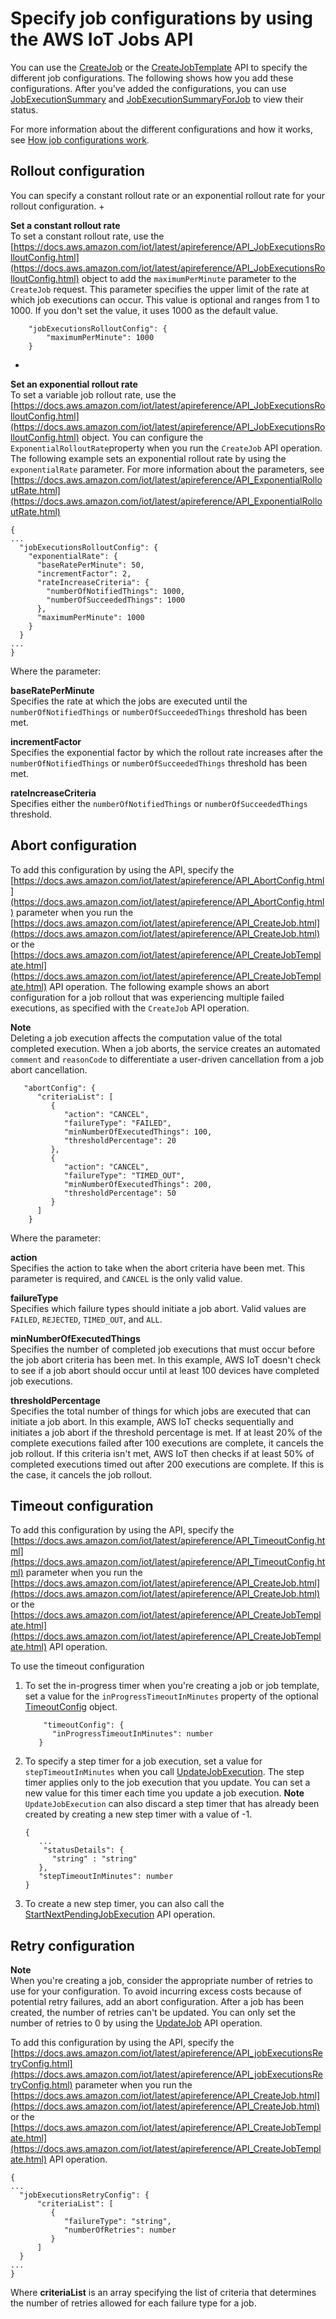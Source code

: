 # Specify job configurations by using the AWS IoT Jobs API<a name="job-configurations-api"></a>

You can use the [CreateJob](https://docs.aws.amazon.com/iot/latest/apireference/API_CreateJob.html) or the [CreateJobTemplate](https://docs.aws.amazon.com/iot/latest/apireference/API_CreateJobTemplate.html) API to specify the different job configurations\. The following shows how you add these configurations\. After you've added the configurations, you can use [JobExecutionSummary](https://docs.aws.amazon.com/iot/latest/apireference/API_JobExecutionSummary.html) and [JobExecutionSummaryForJob](https://docs.aws.amazon.com/iot/latest/apireference/API_JobExecutionSummaryForJob.html) to view their status\.

For more information about the different configurations and how it works, see [How job configurations work](jobs-configurations-details.md)\.

## Rollout configuration<a name="job-rollout-api"></a>

You can specify a constant rollout rate or an exponential rollout rate for your rollout configuration\.
+ 

**Set a constant rollout rate**  
To set a constant rollout rate, use the [https://docs.aws.amazon.com/iot/latest/apireference/API_JobExecutionsRolloutConfig.html](https://docs.aws.amazon.com/iot/latest/apireference/API_JobExecutionsRolloutConfig.html) object to add the `maximumPerMinute` parameter to the `CreateJob` request\. This parameter specifies the upper limit of the rate at which job executions can occur\. This value is optional and ranges from 1 to 1000\. If you don't set the value, it uses 1000 as the default value\.

  ```
      "jobExecutionsRolloutConfig": {
          "maximumPerMinute": 1000
      }
  ```
+ 

**Set an exponential rollout rate**  
To set a variable job rollout rate, use the [https://docs.aws.amazon.com/iot/latest/apireference/API_JobExecutionsRolloutConfig.html](https://docs.aws.amazon.com/iot/latest/apireference/API_JobExecutionsRolloutConfig.html) object\. You can configure the `ExponentialRolloutRate`property when you run the `CreateJob` API operation\. The following example sets an exponential rollout rate by using the `exponentialRate` parameter\. For more information about the parameters, see [https://docs.aws.amazon.com/iot/latest/apireference/API_ExponentialRolloutRate.html](https://docs.aws.amazon.com/iot/latest/apireference/API_ExponentialRolloutRate.html)

  ```
  {
  ...
    "jobExecutionsRolloutConfig": {
      "exponentialRate": {
        "baseRatePerMinute": 50,
        "incrementFactor": 2,
        "rateIncreaseCriteria": {
          "numberOfNotifiedThings": 1000,
          "numberOfSucceededThings": 1000
        },
        "maximumPerMinute": 1000
      }
    }
  ...
  }
  ```

Where the parameter:

**baseRatePerMinute**  
Specifies the rate at which the jobs are executed until the `numberOfNotifiedThings` or `numberOfSucceededThings` threshold has been met\.

**incrementFactor**  
Specifies the exponential factor by which the rollout rate increases after the `numberOfNotifiedThings` or `numberOfSucceededThings` threshold has been met\.

**rateIncreaseCriteria**  
Specifies either the `numberOfNotifiedThings` or `numberOfSucceededThings` threshold\.

## Abort configuration<a name="job-abort-api"></a>

To add this configuration by using the API, specify the [https://docs.aws.amazon.com/iot/latest/apireference/API_AbortConfig.html](https://docs.aws.amazon.com/iot/latest/apireference/API_AbortConfig.html) parameter when you run the [https://docs.aws.amazon.com/iot/latest/apireference/API_CreateJob.html](https://docs.aws.amazon.com/iot/latest/apireference/API_CreateJob.html) or the [https://docs.aws.amazon.com/iot/latest/apireference/API_CreateJobTemplate.html](https://docs.aws.amazon.com/iot/latest/apireference/API_CreateJobTemplate.html) API operation\. The following example shows an abort configuration for a job rollout that was experiencing multiple failed executions, as specified with the `CreateJob` API operation\.

**Note**  
Deleting a job execution affects the computation value of the total completed execution\. When a job aborts, the service creates an automated `comment` and `reasonCode` to differentiate a user\-driven cancellation from a job abort cancellation\.

```
   "abortConfig": { 
      "criteriaList": [ 
         { 
            "action": "CANCEL",
            "failureType": "FAILED",
            "minNumberOfExecutedThings": 100,
            "thresholdPercentage": 20
         },
         { 
            "action": "CANCEL",
            "failureType": "TIMED_OUT",
            "minNumberOfExecutedThings": 200,
            "thresholdPercentage": 50
         }
      ]
    }
```

Where the parameter:

**action**  
Specifies the action to take when the abort criteria have been met\. This parameter is required, and `CANCEL` is the only valid value\.

**failureType**  
Specifies which failure types should initiate a job abort\. Valid values are `FAILED`, `REJECTED`, `TIMED_OUT`, and `ALL`\.

**minNumberOfExecutedThings**  
Specifies the number of completed job executions that must occur before the job abort criteria has been met\. In this example, AWS IoT doesn't check to see if a job abort should occur until at least 100 devices have completed job executions\.

**thresholdPercentage**  
Specifies the total number of things for which jobs are executed that can initiate a job abort\. In this example, AWS IoT checks sequentially and initiates a job abort if the threshold percentage is met\. If at least 20% of the complete executions failed after 100 executions are complete, it cancels the job rollout\. If this criteria isn't met, AWS IoT then checks if at least 50% of completed executions timed out after 200 executions are complete\. If this is the case, it cancels the job rollout\.

## Timeout configuration<a name="job-timeout-api"></a>

To add this configuration by using the API, specify the [https://docs.aws.amazon.com/iot/latest/apireference/API_TimeoutConfig.html](https://docs.aws.amazon.com/iot/latest/apireference/API_TimeoutConfig.html) parameter when you run the [https://docs.aws.amazon.com/iot/latest/apireference/API_CreateJob.html](https://docs.aws.amazon.com/iot/latest/apireference/API_CreateJob.html) or the [https://docs.aws.amazon.com/iot/latest/apireference/API_CreateJobTemplate.html](https://docs.aws.amazon.com/iot/latest/apireference/API_CreateJobTemplate.html) API operation\.

To use the timeout configuration

1. To set the in\-progress timer when you're creating a job or job template, set a value for the `inProgressTimeoutInMinutes` property of the optional [TimeoutConfig](https://docs.aws.amazon.com/iot/latest/apireference/API_TimeoutConfig.html) object\.

   ```
       "timeoutConfig": { 
         "inProgressTimeoutInMinutes": number
      }
   ```

1. To specify a step timer for a job execution, set a value for `stepTimeoutInMinutes` when you call [UpdateJobExecution](https://docs.aws.amazon.com/iot/latest/apireference/API_iot-jobs-data_UpdateJobExecution.html)\. The step timer applies only to the job execution that you update\. You can set a new value for this timer each time you update a job execution\.
**Note**  
`UpdateJobExecution` can also discard a step timer that has already been created by creating a new step timer with a value of \-1\.

   ```
   {
      ... 
       "statusDetails": { 
         "string" : "string" 
      },
      "stepTimeoutInMinutes": number
   }
   ```

1. To create a new step timer, you can also call the [StartNextPendingJobExecution](https://docs.aws.amazon.com/iot/latest/apireference/API_iot-jobs-data_StartNextPendingJobExecution.html) API operation\.

## Retry configuration<a name="job-retry-api"></a>

**Note**  
When you're creating a job, consider the appropriate number of retries to use for your configuration\. To avoid incurring excess costs because of potential retry failures, add an abort configuration\. After a job has been created, the number of retries can't be updated\. You can only set the number of retries to 0 by using the [UpdateJob](https://docs.aws.amazon.com/iot/latest/apireference/API_UpdateJob.html) API operation\.

To add this configuration by using the API, specify the [https://docs.aws.amazon.com/iot/latest/apireference/API_jobExecutionsRetryConfig.html](https://docs.aws.amazon.com/iot/latest/apireference/API_jobExecutionsRetryConfig.html) parameter when you run the [https://docs.aws.amazon.com/iot/latest/apireference/API_CreateJob.html](https://docs.aws.amazon.com/iot/latest/apireference/API_CreateJob.html) or the [https://docs.aws.amazon.com/iot/latest/apireference/API_CreateJobTemplate.html](https://docs.aws.amazon.com/iot/latest/apireference/API_CreateJobTemplate.html) API operation\.

```
{
...
  "jobExecutionsRetryConfig": { 
      "criteriaList": [ 
         { 
            "failureType": "string",
            "numberOfRetries": number
         }
      ]
  }
...
}
```

Where **criteriaList** is an array specifying the list of criteria that determines the number of retries allowed for each failure type for a job\.